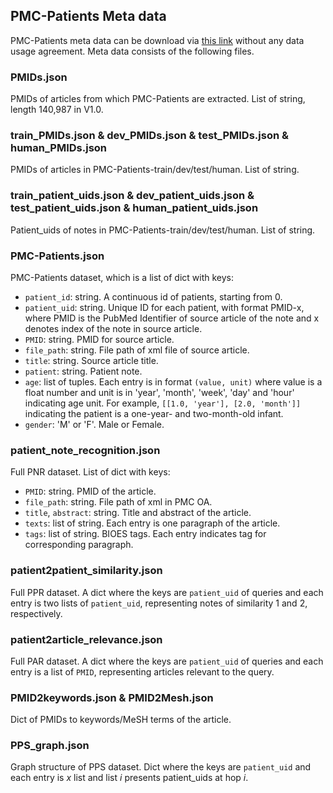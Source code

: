 ## PMC-Patients Meta data
PMC-Patients meta data can be download via [this link](https://drive.google.com/file/d/1vFCLy_CF8fxPDZvDtHPR6Dl6x9l0TyvW/view?usp=sharing) without any data usage agreement. Meta data consists of the following files.

### PMIDs.json

PMIDs of articles from which PMC-Patients are extracted.
List of string, length 140,987 in V1.0.

### train_PMIDs.json & dev_PMIDs.json & test_PMIDs.json & human_PMIDs.json

PMIDs of articles in PMC-Patients-train/dev/test/human.
List of string.

### train_patient_uids.json & dev_patient_uids.json & test_patient_uids.json & human_patient_uids.json

Patient_uids of notes in PMC-Patients-train/dev/test/human.
List of string.

### PMC-Patients.json

PMC-Patients dataset, which is a list of dict with keys:
- `patient_id`: string. A continuous id of patients, starting from 0.
- `patient_uid`: string. Unique ID for each patient, with format PMID-x, where PMID is the PubMed Identifier of source article of the note and x denotes index of the note in source article.
- `PMID`: string. PMID for source article.
- `file_path`: string. File path of xml file of source article.
- `title`: string. Source article title.
- `patient`: string. Patient note.
- `age`: list of tuples. Each entry is in format `(value, unit)` where value is a float number and unit is in 'year', 'month', 'week', 'day' and 'hour' indicating age unit. For example, `[[1.0, 'year'], [2.0, 'month']]` indicating the patient is a one-year- and two-month-old infant.
- `gender`: 'M' or 'F'. Male or Female.

### patient_note_recognition.json

Full PNR dataset.
List of dict with keys:
- `PMID`: string. PMID of the article.
- `file_path`: string. File path of xml in PMC OA.
- `title`, `abstract`: string. Title and abstract of the article.
- `texts`: list of string. Each entry is one paragraph of the article.
- `tags`: list of string. BIOES tags. Each entry indicates tag for corresponding paragraph.

### patient2patient_similarity.json

Full PPR dataset.
A dict where the keys are `patient_uid` of queries and each entry is two lists of `patient_uid`, representing notes of similarity 1 and 2, respectively.

### patient2article_relevance.json

Full PAR dataset.
A dict where the keys are `patient_uid` of queries and each entry is a list of `PMID`, representing articles relevant to the query.

### PMID2keywords.json & PMID2Mesh.json

Dict of PMIDs to keywords/MeSH terms of the article.

### PPS_graph.json

Graph structure of PPS dataset.
Dict where the keys are `patient_uid` and each entry is $x$ list and list $i$ presents patient_uids at hop $i$.
